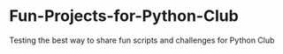 # Fun-Projects-for-Python-Club
Testing the best way to share fun scripts and challenges for Python Club
